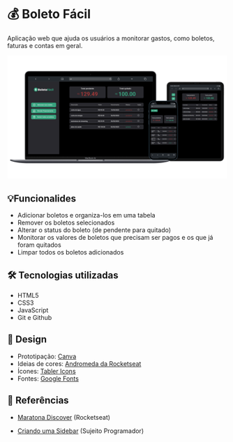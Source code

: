# 💰 Boleto Fácil

Aplicação web que ajuda os usuários a monitorar gastos, como boletos, faturas e contas em geral.

![banner](./github/banner.png)

## 💡Funcionalides
- Adicionar boletos e organiza-los em uma tabela
- Remover os boletos selecionados
- Alterar o status do boleto (de pendente para quitado)
- Monitorar os valores de boletos que precisam ser pagos e os que já foram quitados
- Limpar todos os boletos adicionados

## 🛠️ Tecnologias utilizadas
- HTML5
- CSS3
- JavaScript
- Git e Github

## 🎨 Design
- Prototipação: [Canva](https://www.canva.com/pt_br/)
- Ideias de cores: [Andromeda da Rocketseat](https://www.youtube.com/watch?v=90y5707fJbI)
- Ícones: [Tabler Icons](https://tablericons.com/)
- Fontes: [Google Fonts](https://fonts.google.com)

## 📖 Referências
- [Maratona Discover](https://www.youtube.com/watch?v=NlDr6JX3VvA) (Rocketseat)

- [Criando uma Sidebar](https://www.youtube.com/watch?v=RlaZjCgTw9M) (Sujeito Programador)
